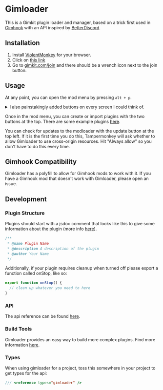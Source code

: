 # Gimloader

This is a Gimkit plugin loader and manager, based on a trick first used in [Gimhook](https://codeberg.org/gimhook/gimhook) with an API inspired by [BetterDiscord](https://docs.betterdiscord.app/api/).

## Installation

1. Install [ViolentMonkey](https://violentmonkey.github.io/get-it/) for your browser.
2. Click on [this link](https://raw.githubusercontent.com/TheLazySquid/GimLoader/main/build/bundle.user.js)
3. Go to [gimkit.com/join](https://www.gimkit.com/join) and there should be a wrench icon next to the join button.

## Usage

At any point, you can open the mod menu by pressing `alt + p`.

<details>
<summary>I also painstakingly added buttons on every screen I could think of.</summary>

![1d host lobby](/images/1dHost.png)
![1d host in game](/images/1dHostIngame.png)
![1d player in game](/images/1dIngame.png)
![1d player lobby](/images/1dJoin.png)
![2d host](/images/2dHost.png)
![2d player](/images/2dPlayer.png)
![Creative](/images/Creative.png)
![Home](/images/HomeScreen.png)
![Join Screen](/images/JoinScreen.png)

</details>

Once in the mod menu, you can create or import plugins with the two buttons at the top. There are some example plugins [here](/plugins/).

You can check for updates to the modloader with the update button at the top left. If it is the first time you do this, Tampermonkey will ask whether to allow Gimloader to use cross-origin resources. Hit "Always allow" so you don't have to do this every time.

## Gimhook Compatibility

Gimloader has a polyfill to allow for Gimhook mods to work with it. If you have a Gimhook mod that doesn't work with Gimloader, please open an issue.

## Development

### Plugin Structure

Plugins should start with a jsdoc comment that looks like this to give some information about the plugin (more info [here](https://github.com/TheLazySquid/Gimloader/wiki/Plugin-and-Library-Headers)).

```javascript
/**
 * @name Plugin Name
 * @description A description of the plugin
 * @author Your Name
 */
```

Additionally, if your plugin requires cleanup when turned off please export a function called onStop, like so:

```javascript
export function onStop() {
  // clean up whatever you need to here
}
```

### API

The api reference can be found [here](https://github.com/TheLazySquid/Gimloader/wiki/Plugin-API).

### Build Tools

Gimloader provides an easy way to build more complex plugins. Find more information [here](https://github.com/TheLazySquid/Gimloader/wiki/Build-Tools).

### Types

When using gimloader for a project, toss this somewhere in your project to get types for the api:

```typescript
/// <reference types="gimloader" />
```